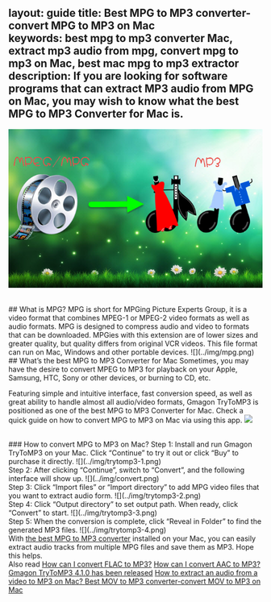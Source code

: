layout: guide
title: Best MPG to MP3 converter-convert MPG to MP3 on Mac    
keywords: best mpg to mp3 converter Mac, extract mp3 audio from mpg, convert mpg to mp3 on Mac, best mac mpg to mp3 extractor 
description: If you are looking for software programs that can extract MP3 audio from MPG on Mac, you may wish to know what the best MPG to MP3 Converter for Mac is. 
---
![](../img/mpg-to-mp3.jpg)

<br>
## What is MPG?
MPG is short for MPGing Picture Experts Group, it is a video format that combines MPEG-1 or MPEG-2 video formats as well as audio formats. MPG is designed to compress audio and video to formats that can be downloaded. MPGies with this extension are of lower sizes and greater quality, but quality differs from original VCR videos. This file format can run on Mac, Windows and other portable devices.
![](../img/mpg.png)

<br>
## What’s the best MPG to MP3 Converter for Mac
Sometimes, you may have the desire to convert MPEG to MP3 for playback on your Apple, Samsung, HTC, Sony or other devices, or burning to CD, etc. 

Featuring simple and intuitive interface, fast conversion speed, as well as great ability to handle almost all audio/video formats, Gmagon TryToMP3 is positioned as one of the best MPG to MP3 Converter for Mac. Check a quick guide on how to convert MPG to MP3 on Mac via using this app. 
<a href="https://gmagon.com/products/store/trytomp3/" target="_blank"> <img src="https://gmagon.com/asset/images/free-download.png"/></a>

<br>
### How to convert MPG to MP3 on Mac?
Step 1: Install and run Gmagon TryToMP3 on your Mac. Click “Continue” to try it out or click “Buy” to purchase it directly.
![](../img/trytomp3-1.png)

<br>
Step 2: After clicking “Continue”, switch to “Convert”, and the following interface will show up. 
![](../img/convert.png)
<br>
Step 3: Click “Import files” or “Import directory” to add MPG video files that you want to extract audio form.  
![](../img/trytomp3-2.png)
<br>
Step 4: Click “Output directory” to set output path. When ready, click “Convert” to start.
![](../img/trytomp3-3.png)
<br>
Step 5: When the conversion is complete, click “Reveal in Folder” to find the generated MP3 files. 
![](../img/trytomp3-4.png)

<br>
With <a href="https://gmagon.com/products/store/trytomp3/" target="_blank"> the best MPG to MP3 converter</a> installed on your Mac, you can easily extract audio tracks from multiple MPG files and save them as MP3. Hope this helps.  

<br>
Also read 
<a href="https://gmagon.com/guide/trytomp3/how-can-i-convert-flac-to-mp3.html" target="_blank" >How can I convert FLAC to MP3?</a>
<a href="https://gmagon.com/guide/trytomp3/how-can-i-convert-aac-to-mp3.html " target="_blank" >How can I convert AAC to MP3?</a>
<a href="https://gmagon.com/guide/trytomp3/trytomp3ver4.1.0.html" target="_blank" >Gmagon TryToMP3 4.1.0 has been released</a>
<a href="https://gmagon.com/guide/trytomp3/extract-audio-to-mp3-mac.html" target="_blank" >How to extract an audio from a video to MP3 on Mac? </a>
<a href="https://gmagon.com/guide/trytomp3/best-mov-to-mp3-converter.html" target="_blank" >Best MOV to MP3 converter-convert MOV to MP3 on Mac </a>